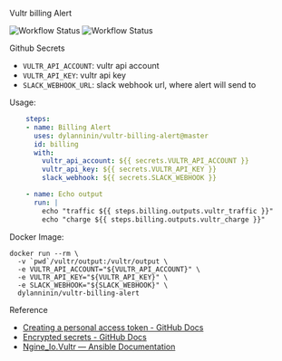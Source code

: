 Vultr billing Alert

![Workflow Status](https://github.com/dylanninin/vultr-billing-alert/actions/workflows/billing-alert.yml/badge.svg)
![Workflow Status](https://github.com/dylanninin/vultr-billing-alert/actions/workflows/docker.yml/badge.svg)

Github Secrets

- `VULTR_API_ACCOUNT`: vultr api account
- `VULTR_API_KEY`: vultr api key
- `SLACK_WEBHOOK_URL`: slack webhook url, where alert will send to


Usage:

```yaml
    steps:
    - name: Billing Alert
      uses: dylanninin/vultr-billing-alert@master
      id: billing
      with:
        vultr_api_account: ${{ secrets.VULTR_API_ACCOUNT }}
        vultr_api_key: ${{ secrets.VULTR_API_KEY }}
        slack_webhook: ${{ secrets.SLACK_WEBHOOK }}

    - name: Echo output
      run: |
        echo "traffic ${{ steps.billing.outputs.vultr_traffic }}"
        echo "charge ${{ steps.billing.outputs.vultr_charge }}"

```


Docker Image:

```shell
docker run --rm \
  -v `pwd`/vultr/output:/vultr/output \
  -e VULTR_API_ACCOUNT="${VULTR_API_ACCOUNT}" \
  -e VULTR_API_KEY="${VULTR_API_KEY}" \
  -e SLACK_WEBHOOK="${SLACK_WEBHOOK}" \
  dylanninin/vultr-billing-alert

```


Reference

- [Creating a personal access token - GitHub Docs](https://docs.github.com/en/authentication/keeping-your-account-and-data-secure/creating-a-personal-access-token)
- [Encrypted secrets - GitHub Docs](https://docs.github.com/en/actions/security-guides/encrypted-secrets)
- [Ngine_Io.Vultr — Ansible Documentation](https://docs.ansible.com/ansible/latest/collections/ngine_io/vultr/index.html#plugins-in-ngine-io-vultr)
